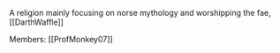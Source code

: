 A religion mainly focusing on norse mythology and worshipping the fae, [[DarthWaffle]]



Members:
 [[ProfMonkey07]]